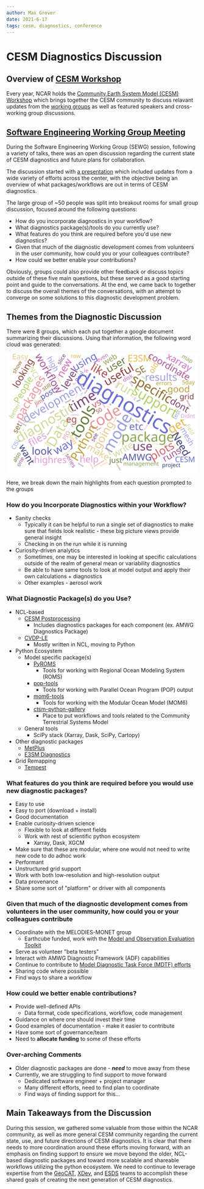 ```yaml
---
author: Max Grover
date: 2021-6-17
tags: cesm, diagnostics, conference
---
```


# CESM Diagnostics Discussion

## Overview of [CESM Workshop](<(https://www.cesm.ucar.edu/events/workshops/2021/)>)

Every year, NCAR holds the [Community Earth System Model (CESM) Workshop](https://www.cesm.ucar.edu/events/workshops/2021/) which brings together the CESM community to discuss relavant updates from the [working groups](https://www.cesm.ucar.edu/working_groups/) as well as featured speakers and cross-working group discussions.

## [Software Engineering Working Group Meeting](https://www.cesm.ucar.edu/events/workshops/2021/files/2021-cesm-agenda-software-engineering.pdf)

During the Software Engineering Working Group (SEWG) session, following a variety of talks, there was an open discussion regarding the current state of CESM diagnostics and future plans for collaboration.

The discussion started with [a presentation](https://docs.google.com/presentation/d/1IziFn6PKk5fwctyyOlF3blSL1CkLnXav7Vvh8hSVtf4/edit?usp=sharing) which included updates from a wide variety of efforts across the center, with the objective being an overview of what packages/workflows are out in terms of CESM diagnostics.

The large group of ~50 people was split into breakout rooms for small group discussion, focused around the following questions:

- How do you incorporate diagnostics in your workflow?
- What diagnostics package(s)/tools do you currently use?
- What features do you think are required before you'd use new diagnostics?
- Given that much of the diagnostic development comes from volunteers in the user community, how could you or your colleagues contribute?
- How could we better enable your contributions?

Obviously, groups could also provide other feedback or discuss topics outside of these five main questions, but these served as a good starting point and guide to the conversations. At the end, we came back to together to discuss the overall themes of the conversations, with an attempt to converge on some solutions to this diagnostic development problem.

## Themes from the Diagnostic Discussion

There were 8 groups, which each put together a google document summarizing their discussions. Using that information, the following word cloud was generated:

![diagnostics_image](../images/cesm-diagnostics.svg)

Here, we break down the main highlights from each question prompted to the groups

### How do you Incorporate Diagnostics within your Workflow?

- Sanity checks
  - Typically it can be helpful to run a single set of diagnostics to make sure that fields look realistic - these big picture views provide general insight
  - Checking in on the run while it is running
- Curiosity-driven analytics
  - Sometimes, one may be interested in looking at specific calculations outside of the realm of general mean or variability diagnostics
  - Be able to have same tools to look at model output and apply their own calculations + diagnostics
  - Other examples - aerosol work

### What Diagnostic Package(s) do you Use?

- NCL-based
  - [CESM Postprocessing](https://github.com/NCAR/CESM_postprocessing)
    - Includes diagnostics packages for each component (ex. AMWG Diagnostics Package)
  - [CVDP-LE](https://github.com/NCAR/CVDP-LE)
    - Mostly written in NCL, moving to Python
- Python Ecosystem
  - Model specific package(s)
    - [PyROMS](https://github.com/ESMG/pyroms)
      - Tools for working with Regional Ocean Modeling System (ROMS)
    - [pop-tools](https://github.com/NCAR/pop-tools)
      - Tools for working with Parallel Ocean Program (POP) output
    - [mom6-tools](https://github.com/NCAR/mom6-tools)
      - Tools for working with the Modular Ocean Model (MOM6)
    - [ctsm-python-gallery](https://github.com/NCAR/ctsm_python_gallery)
      - Place to put workflows and tools related to the Community Terrestrial Systems Model
  - General tools
    - SciPy stack (Xarray, Dask, SciPy, Cartopy)
- Other diagnostic packages
  - [MetPlus](https://dtcenter.org/community-code/metplus)
  - [E3SM Diagnostics](https://e3sm-project.github.io/e3sm_diags/_build/html/master/index.html#)
- Grid Remapping
  - [Tempest](https://github.com/ClimateGlobalChange/tempestremap)

### What features do you think are required before you would use new diagnostic packages?

- Easy to use
- Easy to port (download + install)
- Good documentation
- Enable curiosity-driven science
  - Flexible to look at different fields
  - Work with rest of scientific python ecosystem
    - Xarray, Dask, XGCM
- Make sure that these are modular, where one would not need to write new code to do adhoc work
- Performant
- Unstructured grid support
- Work with both low-resolution and high-resolution output
- Data provenance
- Share some sort of "platform" or driver with all components

### Given that much of the diagnostic development comes from volunteers in the user community, how could you or your colleagues contribute

- Coordinate with the MELODIES-MONET group
  - Earthcube funded, work with the [Model and Observation Evaluation Toolkit](https://monet-arl.readthedocs.io/en/master/)
- Serve as volunteer "beta testers"
- Interact with AMWG Diagnostic Framework (ADF) capabilities
- Continue to contribute to [Model Diagnostic Task Force (MDTF) efforts](https://www.gfdl.noaa.gov/mdtf-diagnostics/)
- Sharing code where possible
- Find ways to share a workflow

### How could we better enable contributions?

- Provide well-defined APIs
  - Data format, code specifications, workflow, code management
- Guidance on where one should invest their time
- Good examples of documentation - make it easier to contribute
- Have some sort of governance/team
- Need to **allocate funding** to some of these efforts

### Over-arching Comments

- Older diagnostic packages are done - **_need_** to move away from these
- Currently, we are struggling to find support to move forward
  - Dedicated software engineer + project manager
  - Many different efforts, need to find plan to coordinate
  - Find ways of finding support for this...

## Main Takeaways from the Discussion

During this session, we gathered some valuable from those within the NCAR community, as well as more general CESM community regarding the current state, use, and future directions of CESM diagnostics. It is clear that there needs to more coordination around these efforts moving forward, with an emphasis on finding support to ensure we move beyond the older, NCL-based diagnostic packages and toward more scalable and shareable workflows utilizing the python ecosystem. We need to continue to leverage expertise from the [GeoCAT](https://geocat.ucar.edu/), [XDev](https://ncar.github.io/xdev/), and [ESDS](https://ncar.github.io/esds/) teams to accomplish these shared goals of creating the next generation of CESM diagnostics.
